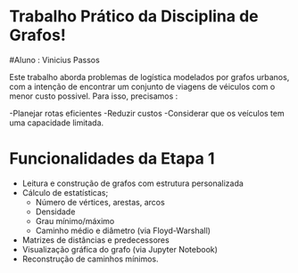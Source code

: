 # Trabalho Prático da Disciplina de Grafos! 
#Aluno : Vinicius Passos

Este trabalho aborda problemas de logística modelados por grafos urbanos, com a intenção de encontrar um conjunto de viagens de véiculos com o menor custo possivel.
Para isso, precisamos :

-Planejar rotas eficientes
-Reduzir custos
-Considerar que os veículos tem uma capacidade limitada.

# Funcionalidades da Etapa 1

- Leitura e construção de grafos com estrutura personalizada
- Cálculo de estatísticas;
  - Número de vértices, arestas, arcos
  - Densidade
  - Grau mínimo/máximo
  - Caminho médio e diâmetro (via Floyd-Warshall)
- Matrizes de distâncias e predecessores
- Visualização gráfica do grafo (via Jupyter Notebook)
- Reconstrução de caminhos mínimos.

